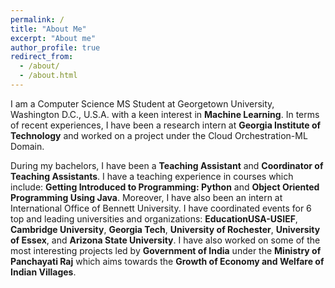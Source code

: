 ```yaml
---
permalink: /
title: "About Me"
excerpt: "About me"
author_profile: true
redirect_from: 
  - /about/
  - /about.html
---
```


I am a Computer Science MS Student at Georgetown University, Washington D.C., U.S.A. with a keen interest in **Machine Learning**. In terms of recent experiences, I have been a research intern at **Georgia Institute of Technology** and worked on a project under the Cloud Orchestration-ML Domain.

During my bachelors, I have been a **Teaching Assistant** and **Coordinator of Teaching Assistants**. I have a teaching experience in courses which include: **Getting Introduced to Programming: Python** and **Object Oriented Programming Using Java**. Moreover, I have also been an intern at International Office of Bennett University. I have coordinated events for 6 top and leading universities and organizations: **EducationUSA-USIEF**, **Cambridge University**, **Georgia Tech**, **University of Rochester**, **University of Essex**, and **Arizona State University**. I have also worked on some of the most interesting projects led by **Government of India** under the **Ministry of Panchayati Raj** which aims towards the **Growth of Economy and Welfare of Indian Villages**.